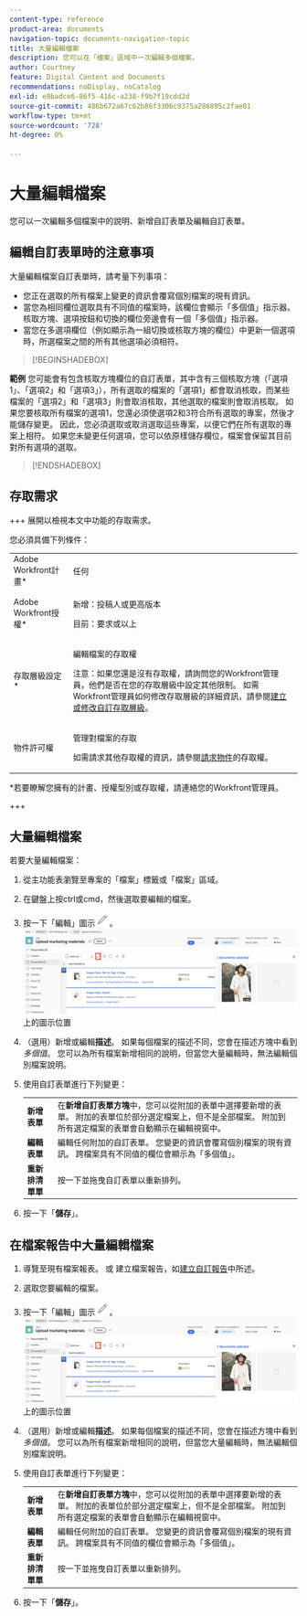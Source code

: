 ```yaml
---
content-type: reference
product-area: documents
navigation-topic: documents-navigation-topic
title: 大量編輯檔案
description: 您可以在「檔案」區域中一次編輯多個檔案。
author: Courtney
feature: Digital Content and Documents
recommendations: noDisplay, noCatalog
exl-id: e8badce6-86f5-416c-a238-f9b7f19cdd2d
source-git-commit: 486b672a67c62b86f3306c9375a286895c2fae01
workflow-type: tm+mt
source-wordcount: '728'
ht-degree: 0%

---
```


# 大量編輯檔案

您可以一次編輯多個檔案中的說明、新增自訂表單及編輯自訂表單。

## 編輯自訂表單時的注意事項

大量編輯檔案自訂表單時，請考量下列事項：

* 您正在選取的所有檔案上變更的資訊會覆寫個別檔案的現有資訊。
* 當您為相同欄位選取具有不同值的檔案時，該欄位會顯示「多個值」指示器。 核取方塊、選項按鈕和切換的欄位旁邊會有一個「多個值」指示器。
* 當您在多選項欄位（例如顯示為一組切換或核取方塊的欄位）中更新一個選項時，所選檔案之間的所有其他選項必須相符。

>[!BEGINSHADEBOX]

**範例**
您可能會有包含核取方塊欄位的自訂表單，其中含有三個核取方塊（「選項1」、「選項2」和「選項3」），所有選取的檔案的「選項1」都會取消核取，而某些檔案的「選項2」和「選項3」則會取消核取，其他選取的檔案則會取消核取。 如果您要核取所有檔案的選項1，您還必須使選項2和3符合所有選取的專案，然後才能儲存變更。 因此，您必須選取或取消選取這些專案，以便它們在所有選取的專案上相符。 如果您未變更任何選項，您可以依原樣儲存欄位，檔案會保留其目前對所有選項的選取。

>[!ENDSHADEBOX]

## 存取需求

+++ 展開以檢視本文中功能的存取需求。

您必須具備下列條件：

<table style="table-layout:auto"> 
 <col> 
 <col> 
 <tbody> 
  <tr> 
   <td role="rowheader">Adobe Workfront計畫*</td> 
   <td> <p> 任何</p> </td> 
  </tr> 
  <tr> 
   <td role="rowheader">Adobe Workfront授權*</td> 
   <td><p> 新增：投稿人或更高版本</p> 
   <p> 目前：要求或以上</p> </td> 
  </tr> 
  <tr> 
   <td role="rowheader">存取層級設定*</td> 
   <td> <p>編輯檔案的存取權</p> <p>注意：如果您還是沒有存取權，請詢問您的Workfront管理員，他們是否在您的存取層級中設定其他限制。 如需Workfront管理員如何修改存取層級的詳細資訊，請參閱<a href="../../administration-and-setup/add-users/configure-and-grant-access/create-modify-access-levels.md" class="MCXref xref">建立或修改自訂存取層級</a>。</p> </td> 
  </tr> 
  <tr> 
   <td role="rowheader">物件許可權</td> 
   <td> <p>管理對檔案的存取</p> <p>如需請求其他存取權的資訊，請參閱<a href="../../workfront-basics/grant-and-request-access-to-objects/request-access.md" class="MCXref xref">請求物件</a>的存取權。</p> </td> 
  </tr> 
 </tbody> 
</table>

&#42;若要瞭解您擁有的計畫、授權型別或存取權，請連絡您的Workfront管理員。

+++

## 大量編輯檔案

若要大量編輯檔案：

1. 從主功能表瀏覽至專案的「檔案」標籤或「檔案」區域。
1. 在鍵盤上按ctrl或cmd，然後選取要編輯的檔案。
1. 按一下「編輯」圖示![編輯圖示](assets/edit-icon.png)。
   ![編輯頁面](assets/edit-multiple-documents.png)上的圖示位置
1. （選用）新增或編輯&#x200B;**描述**。 如果每個檔案的描述不同，您會在描述方塊中看到&#x200B;_多個值_。 您可以為所有檔案新增相同的說明，但當您大量編輯時，無法編輯個別檔案說明。
1. 使用自訂表單進行下列變更：

   <table>
    <tr>
    <td><strong>新增表單</strong></td>
    <td>在<strong>新增自訂表單方塊</strong>中，您可以從附加的表單中選擇要新增的表單。 附加的表單位於部分選定檔案上，但不是全部檔案。 附加到所有選定檔案的表單會自動顯示在編輯視窗中。  </td>
    </tr>
    <tr>
    <td><strong>編輯表單</strong></td>
    <td>編輯任何附加的自訂表單。 您變更的資訊會覆寫個別檔案的現有資訊。 跨檔案具有不同值的欄位會顯示為「多個值」。 </td>
    </tr>
    <tr>
    <td><strong>重新排清單單</strong></td>
    <td>按一下並拖曳自訂表單以重新排列。</td>
    </tr>
    </table>
1. 按一下「**儲存**」。


## 在檔案報告中大量編輯檔案

1. 導覽至現有檔案報表。
或
建立檔案報告，如[建立自訂報告](/help/quicksilver/reports-and-dashboards/reports/creating-and-managing-reports/create-custom-report.md)中所述。
1. 選取您要編輯的檔案。
1. 按一下「編輯」圖示![編輯圖示](assets/edit-icon.png)。
   ![編輯頁面](assets/edit-multiple-documents.png)上的圖示位置
1. （選用）新增或編輯&#x200B;**描述**。 如果每個檔案的描述不同，您會在描述方塊中看到&#x200B;_多個值_。 您可以為所有檔案新增相同的說明，但當您大量編輯時，無法編輯個別檔案說明。
1. 使用自訂表單進行下列變更：

   <table>
    <tr>
    <td><strong>新增表單</strong></td>
    <td>在<strong>新增自訂表單方塊</strong>中，您可以從附加的表單中選擇要新增的表單。 附加的表單位於部分選定檔案上，但不是全部檔案。 附加到所有選定檔案的表單會自動顯示在編輯視窗中。  </td>
    </tr>
    <tr>
    <td><strong>編輯表單</strong></td>
    <td>編輯任何附加的自訂表單。 您變更的資訊會覆寫個別檔案的現有資訊。 跨檔案具有不同值的欄位會顯示為「多個值」。 </td>
    </tr>
    <tr>
    <td><strong>重新排清單單</strong></td>
    <td>按一下並拖曳自訂表單以重新排列。</td>
    </tr>
    </table>
1. 按一下「**儲存**」。
